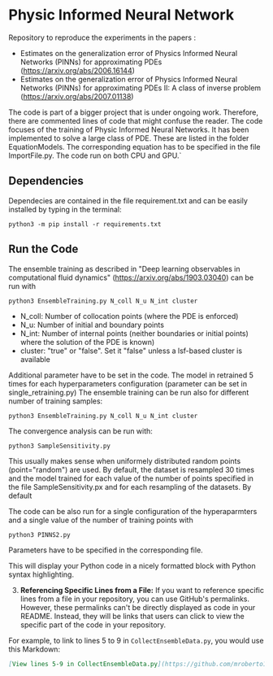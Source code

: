 # **Physic Informed Neural Network**

Repository to reproduce the experiments in the papers :

   - Estimates on the generalization error of Physics Informed Neural Networks (PINNs) for approximating PDEs (https://arxiv.org/abs/2006.16144)
   - Estimates on the generalization error of Physics Informed Neural Networks (PINNs) for approximating PDEs II: A class of inverse problem (https://arxiv.org/abs/2007.01138)
   
The code is part of a bigger project that is under ongoing work. Therefore, there are commented lines of code that might confuse the reader.
The code focuses of the training of Physic Informed Neural Networks. It has been implemented to solve a large class of PDE. These are listed in the folder EquationModels. The corresponding equation has to be specified in the file ImportFile.py. The code run on both CPU and GPU.`  
## **Dependencies**

Dependecies are contained in the file requirement.txt and can be easily installed by typing in the terminal:

` python3 -m pip install -r requirements.txt ` 


## **Run the Code**
The ensemble training as described in "Deep learning observables in computational fluid dynamics" (https://arxiv.org/abs/1903.03040) can be run with

` python3 EnsembleTraining.py N_coll N_u N_int cluster `

   - N_coll: Number of collocation points (where the PDE is enforced)
   - N_u: Number of initial and boundary points
   - N_int: Number of internal points (neither boundaries or initial points) where the solution of the PDE is known)
   - cluster: "true" or "false". Set it "false" unless a lsf-based cluster is available
   
Additional parameter have to be set in the code. The model in retrained 5 times for each hyperparameters configuration (parameter can be set in single_retraining.py)
The ensemble training can be run also for different number of training samples:

` python3 EnsembleTraining.py N_coll N_u N_int cluster `

The convergence analysis can be run with:

` python3 SampleSensitivity.py `

This usually makes sense when uniformely distributed random points (point="random") are used. By default, the dataset is resampled 30 times and the model trained for each value of the number of points specified in the file SampleSensitivity.px and for each resampling of the datasets.
By default

The code can be also run for a single configuration of the hyperaparmters and a single value of the number of training points with

` python3 PINNS2.py `

Parameters have to be specified in the corresponding file.



This will display your Python code in a nicely formatted block with Python syntax highlighting.

3. **Referencing Specific Lines from a File:** If you want to reference specific lines from a file in your repository, you can use GitHub's permalinks. However, these permalinks can't be directly displayed as code in your README. Instead, they will be links that users can click to view the specific part of the code in your repository.

For example, to link to lines 5 to 9 in `CollectEnsembleData.py`, you would use this Markdown:

```markdown
[View lines 5-9 in CollectEnsembleData.py](https://github.com/mroberto166/PinnsSub/blob/338c5400080ba570fd8f53d7481539225fcf4d17/CollectEnsembleData.py#L5-L9)

